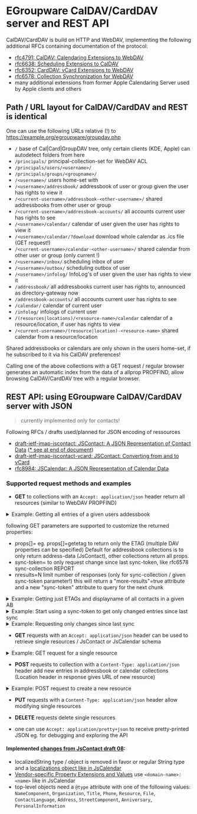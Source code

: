 # EGroupware CalDAV/CardDAV server and REST API

CalDAV/CardDAV is build on HTTP and WebDAV, implementing the following additional RFCs containing documentation of the protocol:
* [rfc4791: CalDAV: Calendaring Extensions to WebDAV](https://datatracker.ietf.org/doc/html/rfc4791)
* [rfc6638: Scheduling Extensions to CalDAV](https://datatracker.ietf.org/doc/html/rfc6638)
* [rfc6352: CardDAV: vCard Extensions to WebDAV](https://datatracker.ietf.org/doc/html/rfc6352)
* [rfc6578: Collection Synchronization for WebDAV](https://datatracker.ietf.org/doc/html/rfc6578)
* many additional extensions from former Apple Calendaring Server used by Apple clients and others

## Path / URL layout for CalDAV/CardDAV and REST is identical

One can use the following URLs relative (!) to https://example.org/egroupware/groupdav.php

- ```/```                        base of Cal|Card|GroupDAV tree, only certain clients (KDE, Apple) can autodetect folders from here
- ```/principals/```             principal-collection-set for WebDAV ACL
- ```/principals/users/<username>/```
- ```/principals/groups/<groupname>/```
- ```/<username>/```             users home-set with
- ```/<username>/addressbook/``` addressbook of user or group <username> given the user has rights to view it
- ```/<current-username>/addressbook-<other-username>/``` shared addressbooks from other user or group
- ```/<current-username>/addressbook-accounts/``` all accounts current user has rights to see
- ```/<username>/calendar/```    calendar of user <username> given the user has rights to view it
- ```/<username>/calendar/?download``` download whole calendar as .ics file (GET request!)
- ```/<current-username>/calendar-<other-username>/``` shared calendar from other user or group (only current <username>!)
- ```/<username>/inbox/```       scheduling inbox of user <username>
- ```/<username>/outbox/```      scheduling outbox of user <username>
- ```/<username>/infolog/```     InfoLog's of user <username> given the user has rights to view it
- ```/addressbook/``` all addressbooks current user has rights to, announced as directory-gateway now
- ```/addressbook-accounts/``` all accounts current user has rights to see
- ```/calendar/```    calendar of current user
- ```/infolog/```     infologs of current user
- ```/(resources|locations)/<resource-name>/calendar``` calendar of a resource/location, if user has rights to view
- ```/<current-username>/(resource|location)-<resource-name>``` shared calendar from a resource/location

Shared addressbooks or calendars are only shown in the users home-set, if he subscribed to it via his CalDAV preferences!

Calling one of the above collections with a GET request / regular browser generates an automatic index
from the data of a allprop PROPFIND, allow browsing CalDAV/CardDAV tree with a regular browser.

## REST API: using EGroupware CalDAV/CardDAV server with JSON
> currently implemented only for contacts!

Following RFCs / drafts used/planned for JSON encoding of ressources
* [draft-ietf-jmap-jscontact: JSContact: A JSON Representation of Contact Data](https://datatracker.ietf.org/doc/html/draft-ietf-jmap-jscontact) 
([* see at end of document](#implemented-changes-from-jscontact-draft-08))
* [draft-ietf-jmap-jscontact-vcard: JSContact: Converting from and to vCard](https://datatracker.ietf.org/doc/html/draft-ietf-jmap-jscontact-vcard/)
* [rfc8984: JSCalendar: A JSON Representation of Calendar Data](https://datatracker.ietf.org/doc/html/rfc8984)

### Supported request methods and examples

* **GET** to collections with an ```Accept: application/json``` header return all resources (similar to WebDAV PROPFIND)
<details>
  <summary>Example: Getting all entries of a given users addessbook</summary>
  
```
curl https://example.org/egroupware/groupdav.php/<username>/addressbook/ -H "Accept: application/pretty+json" --user <username>
{
  "responses": {
    "/<username>/addressbook/1833": {
      "uid": "5638-8623c4830472a8ede9f9f8b30d435ea4",
      "prodId": "EGroupware Addressbook 21.1.001",
      "created": "2010-10-21T09:55:42Z",
      "updated": "2014-06-02T14:45:24Z",
      "name": [
        { "@type": "NameComponent", "type": "personal", "value": "Default" },
        { "@type": "NameComponent", "type": "surname", "value": "Tester" }
      ],
      "fullName": { "value": "Default Tester" },
      "organizations": {
        "org": {
          "@type": "Organization", 
          "name": "default.org",
          "units": {
            "org_unit": "department.default.org"
          }
        }
      },
      "emails": {
        "work": { "@type": "EmailAddress", "email": "test@test.com", "contexts": { "work": true }, "pref": 1 }
      },
      "phones": {
        "tel_work": { "@type": "Phone", "phone": "+49 123 4567890", "pref": 1, "features": { "voice": true }, "contexts": { "work": true } },
        "tel_cell": { "@type": "Phone", "phone": "012 3723567", "features": { "cell": true }, "contexts": { "work": true } }
      },
      "online": {
        "url": { "@type": "Resource", "resource": "https://www.test.com/", "type": "uri", "contexts": { "work": true } }
      },
      "notes": [
        "Test test TEST\n\\server\\share\n\\\nother\nblah"
      ],
    },
    "/<username>/addressbook/list-36": {
      "uid": "urn:uuid:dfa5cac5-987b-448b-85d7-6c8b529a835c",
      "name": "Example distribution list",
      "card": {
        "uid": "urn:uuid:dfa5cac5-987b-448b-85d7-6c8b529a835c",
        "prodId": "EGroupware Addressbook 21.1.001",
        "updated": "2018-04-11T14:46:43Z",
        "fullName": { "value": "Example distribution list" }
      },
      "members": {
        "5638-8623c4830472a8ede9f9f8b30d435ea4": true
      }
    }
  }
}
```
</details>
       
  following GET parameters are supported to customize the returned properties:
  - props[]=<DAV-prop-name> eg. props[]=getetag to return only the ETAG (multiple DAV properties can be specified)
    Default for addressbook collections is to only return address-data (JsContact), other collections return all props.
  - sync-token=<token> to only request change since last sync-token, like rfc6578 sync-collection REPORT
  - nresults=N limit number of responses (only for sync-collection / given sync-token parameter!)
    this will return a "more-results"=true attribute and a new "sync-token" attribute to query for the next chunk

<details>
   <summary>Example: Getting just ETAGs and displayname of all contacts in a given AB</summary>
   
```
curl -i 'https://example.org/egroupware/groupdav.php/<username>/addressbook/?props[]=getetag&props[]=displayname' -H "Accept: application/pretty+json" --user <username>
{
  "responses": {
    "/addressbook/1833": {
      "displayname": "Default Tester",
      "getetag": "\"1833:24\""
    },
    "/addressbook/1838": {
      "displayname": "Test Tester",
      "getetag": "\"1838:19\""
    }
  }
}
```
</details>

<details>
   <summary>Example: Start using a sync-token to get only changed entries since last sync</summary>
   
#### Initial request with empty sync-token and only requesting 10 entries per chunk:
```
curl 'https://example.org/egroupware/groupdav.php/addressbook/?sync-token=&nresults=10&props[]=displayname' -H "Accept: application/pretty+json" --user <username>
{
  "responses": {
    "/addressbook/2050": "Frau Margot Test-Notifikation",
    "/addressbook/2384": "Test Tester",
    "/addressbook/5462": "Margot Testgedöns",
    "/addressbook/2380": "Frau Test Defaulterin",
    "/addressbook/5474": "Noch ein Neuer",
    "/addressbook/5575": "Mr New Name",
    "/addressbook/5461": "Herr Hugo Kurt Müller Senior",
    "/addressbook/5601": "Steve Jobs",
    "/addressbook/5603": "Ralf Becker",
    "/addressbook/1838": "Test Tester"
  },
  "more-results": true,
  "sync-token": "https://example.org/egroupware/groupdav.php/addressbook/1400867824"
}
```
#### Requesting next chunk:
```
curl 'https://example.org/egroupware/groupdav.php/addressbook/?sync-token=https://example.org/egroupware/groupdav.php/addressbook/1400867824&nresults=10&props[]=displayname' -H "Accept: application/pretty+json" --user <username>
{
  "responses": {
    "/addressbook/1833": "Default Tester",
    "/addressbook/5597": "Neuer Testschnuffi",
    "/addressbook/5593": "Muster Max",
    "/addressbook/5628": "2. Test Contact",
    "/addressbook/5629": "Testen Tester",
    "/addressbook/5630": "Testen Tester",
    "/addressbook/5633": "Testen Tester",
    "/addressbook/5635": "Test4 Tester",
    "/addressbook/5638": "Test Kontakt",
    "/addressbook/5636": "Test Default"
  },
  "more-results": true,
  "sync-token": "https://example.org/egroupware/groupdav.php/addressbook/1427103057"
}
```
</details>

<details>
   <summary>Example: Requesting only changes since last sync</summary>
   
#### ```sync-token``` from last sync need to be specified (note the null for a deleted resource!)
```
curl 'https://example.org/egroupware/groupdav.php/addressbook/?sync-token=https://example.org/egroupware/groupdav.php/addressbook/1400867824' -H "Accept: application/pretty+json" --user <username>
{
  "responses": {
    "/addressbook/5597": null,
    "/addressbook/5593": {
      "uid": "5638-8623c4830472a8ede9f9f8b30d435ea4",
      "prodId": "EGroupware Addressbook 21.1.001",
      "created": "2010-10-21T09:55:42Z",
      "updated": "2014-06-02T14:45:24Z",
      "name": [
        { "@type": "NameComponent", "type": "personal", "value": "Default" },
        { "@type": "NameComponent", "type": "surname", "value": "Tester" }
      ],
      "fullName": "Default Tester",
....
    }
  },
  "sync-token": "https://example.org/egroupware/groupdav.php/addressbook/1427103057"
}
```
</details>

* **GET**  requests with an ```Accept: application/json``` header can be used to retrieve single resources / JsContact or JsCalendar schema
<details>
   <summary>Example: GET request for a single resource</summary>
   
```
curl 'https://example.org/egroupware/groupdav.php/addressbook/5593' -H "Accept: application/pretty+json" --user <username>
{
  "uid": "5638-8623c4830472a8ede9f9f8b30d435ea4",
  "prodId": "EGroupware Addressbook 21.1.001",
  "created": "2010-10-21T09:55:42Z",
  "updated": "2014-06-02T14:45:24Z",
  "name": [
    { "@type": "NameComponent", "type": "personal", "value": "Default" },
    { "@type": "NameComponent", "type": "surname", "value": "Tester" }
  ],
  "fullName": "Default Tester",
....
}
```
</details>

* **POST** requests to collection with a ```Content-Type: application/json``` header add new entries in addressbook or calendar collections
       (Location header in response gives URL of new resource)
<details>
   <summary>Example: POST request to create a new resource</summary>
   
```
cat <<EOF | curl -i 'https://example.org/egroupware/groupdav.php/<username>/addressbook/' -X POST -d @- -H "Content-Type: application/json" --user <username>
{
  "uid": "5638-8623c4830472a8ede9f9f8b30d435ea4",
  "prodId": "EGroupware Addressbook 21.1.001",
  "created": "2010-10-21T09:55:42Z",
  "updated": "2014-06-02T14:45:24Z",
  "name": [
    { "type": "@type": "NameComponent", "personal", "value": "Default" },
    { "type": "@type": "NameComponent", "surname", "value": "Tester" }
  ],
  "fullName": { "value": "Default Tester" },
....
}
EOF

HTTP/1.1 201 Created
Location: https://example.org/egroupware/groupdav.php/<username>/addressbook/1234
```
</details>

* **PUT**  requests with  a ```Content-Type: application/json``` header allow modifying single resources

* **DELETE** requests delete single resources

* one can use ```Accept: application/pretty+json``` to receive pretty-printed JSON eg. for debugging and exploring the API

#### Implemented [changes from JsContact draft 08](https://github.com/rsto/draft-stepanek-jscontact/compare/draft-ietf-jmap-jscontact-08):
* localizedString type / object is removed in favor or regular String type and a [localizations object like in JsCalendar](https://datatracker.ietf.org/doc/html/rfc8984#section-4.6.1)
* [Vendor-specific Property Extensions and Values](https://datatracker.ietf.org/doc/html/draft-ietf-jmap-jscontact-07#section-1.3) 
use ```<domain-name>:<name>``` like in JsCalendar
* top-level objects need a ```@type``` attribute with one of the following values: 
```NameComponent```, ```Organization```, ```Title```, ```Phone```, ```Resource```, ```File```, ```ContactLanguage```, 
```Address```, ```StreetComponent```, ```Anniversary```, ```PersonalInformation```
